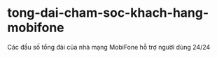 # tong-dai-cham-soc-khach-hang-mobifone
Các đầu số tổng đài của nhà mạng MobiFone hỗ trợ người dùng 24/24
